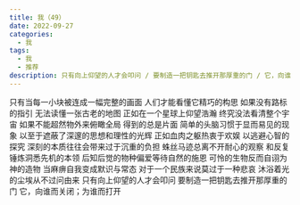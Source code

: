 ```yaml
---
title: 我（49）
date: 2022-09-27
categories:
  - 我
tags:
  - 我
  - 推荐
description: 只有向上仰望的人才会叩问 / 要制造一把钥匙去推开那厚重的门 / 它，向谁而关闭；为谁而打开。
---
```


只有当每一小块被连成一幅完整的画面
人们才能看懂它精巧的构思
如果没有路标的指引
无法读懂一张古老的地图
正如在一个星球上仰望浩瀚
终究没法看清整个宇宙
如果不能超然物外来俯瞰全局
得到的总是片面
简单的头脑习惯于显而易见的现象
以至于遮蔽了深邃的思想和理性的光辉
正如血肉之躯热衷于欢娱
以逃避心智的探究
深刻的本质往往会带来过于沉重的负担
蛛丝马迹总离不开耐心的观察
和反复锤炼洞悉先机的本领
后知后觉的物种偏爱等待自然的施恩
可怜的生物反而自诩为神的造物
当麻痹自我变成默识与常态
对于一个民族来说莫过于一种悲哀
沐浴着光的尘埃从不过问由来
只有向上仰望的人才会叩问
要制造一把钥匙去推开那厚重的门
它，向谁而关闭；为谁而打开
